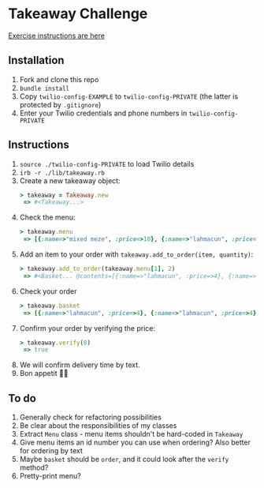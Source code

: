 # Takeaway Challenge

[Exercise instructions are here](takeaway-challenge.md)

## Installation

1. Fork and clone this repo
2. `bundle install`
3. Copy `twilio-config-EXAMPLE` to `twilio-config-PRIVATE` (the latter is protected by `.gitignore`)
4. Enter your Twilio credentials and phone numbers in `twilio-config-PRIVATE`

## Instructions

1. `source ./twilio-config-PRIVATE` to load Twilio details
2. `irb -r ./lib/takeaway.rb`
3. Create a new takeaway object:
   ```ruby
   > takeaway = Takeaway.new
    => #<Takeaway...>
   ```
4. Check the menu:
   ```ruby
   > takeaway.menu
    => [{:name=>"mixed meze", :price=>10}, {:name=>"lahmacun", :price=>4} ... ] 
   ```
5. Add an item to your order with `takeaway.add_to_order(item, quantity)`:
   ```ruby
   > takeaway.add_to_order(takeaway.menu[1], 2)
    => #<Basket... @contents=[{:name=>"lahmacun", :price=>4}, {:name=>"lahmacun", :price=>4}]> 
   ```
6. Check your order
   ```ruby
   > takeaway.basket
    => [{:name=>"lahmacun", :price=>4}, {:name=>"lahmacun", :price=>4}]
   ```
7. Confirm your order by verifying the price:
   ```ruby
   > takeaway.verify(8)
    => true
   ```
8. We will confirm delivery time by text.
9. Bon appetit 👨‍🍳

## To do

1. Generally check for refactoring possibilities
2. Be clear about the responsibilities of my classes
3. Extract `Menu` class - menu items shouldn't be hard-coded in `Takeaway`
4. Give menu items an id number you can use when ordering? Also better for ordering by text
5. Maybe `basket` should be `order`, and it could look after the `verify` method?
6. Pretty-print menu?
